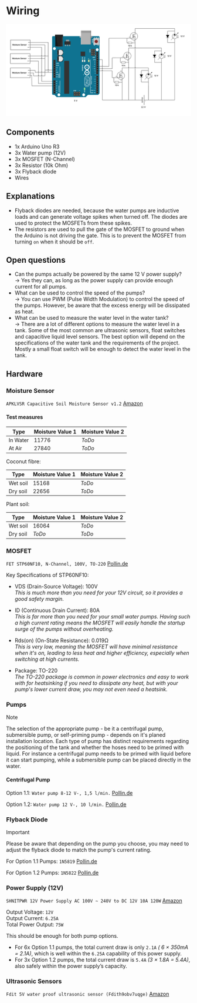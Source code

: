 # Wiring

![Wiring](./wiring.png)

## Components

- 1x Arduino Uno R3
- 3x Water pump (12V)
- 3x MOSFET (N-Channel)
- 3x Resistor (10k Ohm)
- 3x Flyback diode
- Wires

## Explanations

- Flyback diodes are needed, because the water pumps are inductive loads and can generate voltage spikes when turned off. The diodes are used to protect the MOSFETs from these spikes.
- The resistors are used to pull the gate of the MOSFET to ground when the Arduino is not driving the gate. This is to prevent the MOSFET from turning `on` when it should be `off`.

## Open questions

- Can the pumps actually be powered by the same 12 V power supply?  
  -> Yes they can, as long as the power supply can provide enough current for all pumps.
- What can be used to control the speed of the pumps?  
  -> You can use PWM (Pulse Width Modulation) to control the speed of the pumps. However, be aware that the excess energy will be dissipated as heat.
- What can be used to measure the water level in the water tank?  
  -> There are a lot of different options to measure the water level in a tank. Some of the most common are ultrasonic sensors, float switches and capacitive liquid level sensors. The best option will depend on the specifications of the water tank and the requirements of the project. Mostly a small float switch will be enough to detect the water level in the tank.

## Hardware

### Moisture Sensor

`APKLVSR Capacitive Soil Moisture Sensor v1.2` [Amazon](https://www.amazon.de/dp/B0CQNF7S7L?ref=ppx_yo2ov_dt_b_fed_asin_title)

#### Test measures

| Type     | Moisture Value 1 | Moisture Value 2 |
|----------|------------------|------------------|
| In Water | 11776            | _ToDo_           |
| At Air   | 27840            | _ToDo_           |

Coconut fibre:

| Type     | Moisture Value 1 | Moisture Value 2 |
|----------|------------------|------------------|
| Wet soil | 15168            | _ToDo_           |
| Dry soil | 22656            | _ToDo_           |

Plant soil:

| Type     | Moisture Value 1 | Moisture Value 2 |
|----------|------------------|------------------|
| Wet soil | 16064            | _ToDo_           |
| Dry soil | _ToDo_           | _ToDo_           |

### MOSFET

`FET STP60NF10, N-Channel, 100V, TO-220` [Pollin.de](https://www.pollin.de/p/fet-stp60nf10-n-cahnnel-100v-to-220-131022)

Key Specifications of STP60NF10:

- VDS (Drain-Source Voltage): 100V  
_This is much more than you need for your 12V circuit, so it provides a good safety margin._

- ID (Continuous Drain Current): 80A  
_This is far more than you need for your small water pumps. Having such a high current rating means the MOSFET will easily handle the startup surge of the pumps without overheating._

- Rds(on) (On-State Resistance): 0.019Ω  
_This is very low, meaning the MOSFET will have minimal resistance when it's on, leading to less heat and higher efficiency, especially when switching at high currents._

- Package: TO-220  
_The TO-220 package is common in power electronics and easy to work with for heatsinking if you need to dissipate any heat, but with your pump's lower current draw, you may not even need a heatsink._

### Pumps

> [!NOTE]
> The selection of the appropriate pump - be it a centrifugal pump, submersible pump, or self-priming pump - depends on it's planed installation location. Each type of pump has distinct requirements regarding the positioning of the tank and whether the hoses need to be primed with liquid. For instance a centrifugal pump needs to be primed with liquid before it can start pumping, while a submersible pump can be placed directly in the water.

#### Centrifugal Pump

Option 1.1: `Water pump 8-12 V-, 1,5 l/min.` [Pollin.de](https://www.pollin.de/p/wasserpumpe-8-12-v-1-5-l-min-330134)

Option 1.2: `Water pump 12 V-, 10 l/min.` [Pollin.de](https://www.pollin.de/p/wasserpumpe-12-v-10-l-min-330102)

### Flyback Diode

> [!IMPORTANT]
> Please be aware that depending on the pump you choose, you may need to adjust the flyback diode to match the pump's current rating.

For Option 1.1 Pumps: `1N5819` [Pollin.de](https://www.pollin.de/p/schottky-diode-1n5819-140731)

For Option 1.2 Pumps: `1N5822` [Pollin.de](https://www.pollin.de/p/schottky-diode-1n5822-3-a-40-v-936059)

### Power Supply (12V)

`SHNITPWR 12V Power Supply AC 100V ~ 240V to DC 12V 10A 120W` [Amazon](https://www.amazon.de/gp/product/B08XWJFGFB/ref=ppx_yo_dt_b_asin_title_o00_s00?ie=UTF8&psc=1)

Output Voltage: `12V`  
Output Current: `6.25A`  
Total Power Output: `75W`  

This should be enough for both pump options.

- For 6x Option 1.1 pumps, the total current draw is only `2.1A` _( 6 × 350mA = 2.1A)_, which is well within the `6.25A` capability of this power supply.
- For 3x Option 1.2 pumps, the total current draw is `5.4A` _(3 × 1.8A = 5.4A)_, also safely within the power supply’s capacity.

### Ultrasonic Sensors

`Fdit 5V water proof ultrasonic sensor (Fdith9obv7uqge)` [Amazon](https://www.amazon.de/dp/B07N5GHZVX?ref=ppx_yo2ov_dt_b_fed_asin_title)
